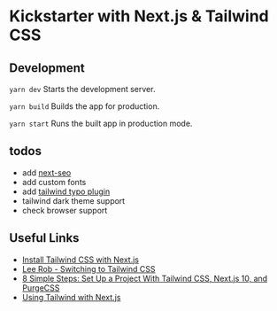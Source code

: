 # Kickstarter with Next.js & Tailwind CSS

## Development

`yarn dev` Starts the development server.

`yarn build` Builds the app for production.

`yarn start` Runs the built app in production mode.

## todos

* add [next-seo](https://github.com/garmeeh/next-seo)
* add custom fonts
* add [tailwind typo plugin](https://tailwindcss.com/docs/typography-plugin)
* tailwind dark theme support
* check browser support

## Useful Links

* [Install Tailwind CSS with Next.js](https://tailwindcss.com/docs/guides/nextjs)
* [Lee Rob - Switching to Tailwind CSS](https://leerob.io/blog/tailwind)
* [8 Simple Steps: Set Up a Project With Tailwind CSS, Next.js 10, and PurgeCSS](https://medium.com/better-programming/8-simple-steps-set-up-a-project-with-tailwind-css-next-js-10-and-purgecss-c44e1104bdf0)
* [Using Tailwind with Next.js](https://sergiodxa.com/articles/next-tailwind)

